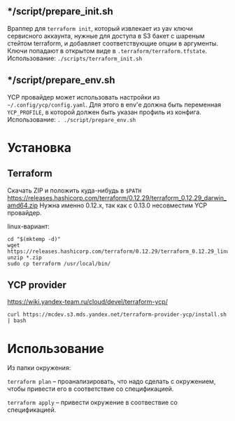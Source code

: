 
## */script/prepare_init.sh ##

Враппер для `terraform init`,
который извлекает из yav ключи сервисного аккаунта,
нужные для доступа в S3 бакет с шареным стейтом terraform,
и добавляет соответствующие опции в аргументы.
Ключи попадают в открытом виде в `.terraform/terraform.tfstate`.
Использование: `./scripts/terraform_init.sh`


## */script/prepare_env.sh ##

YCP провайдер может использовать настройки из `~/.config/ycp/config.yaml`.
Для этого в env'е должна быть переменная `YCP_PROFILE`,
в которой должен быть указан профиль из конфига.
Использование: `. ./script/prepare_env.sh`


# Установка #

## Terraform ##

Скачать ZIP и положить куда-нибудь в `$PATH`
https://releases.hashicorp.com/terraform/0.12.29/terraform_0.12.29_darwin_amd64.zip
Нужна именно 0.12.x, так как с 0.13.0 несовместим YCP провайдер.

linux-вариант:

    cd "$(mktemp -d)"
    wget https://releases.hashicorp.com/terraform/0.12.29/terraform_0.12.29_linux_amd64.zip
    unzip *.zip
    sudo cp terraform /usr/local/bin/


## YCP provider ##

https://wiki.yandex-team.ru/cloud/devel/terraform-ycp/

    curl https://mcdev.s3.mds.yandex.net/terraform-provider-ycp/install.sh | bash


# Использование #

Из папки окружения:

`terraform plan` – проанализировать, что надо сделать с окружением,
чтобы привести его в соответствие со спецификацией.

`terraform apply` – привести окружение в соотвествие со спецификацией.
